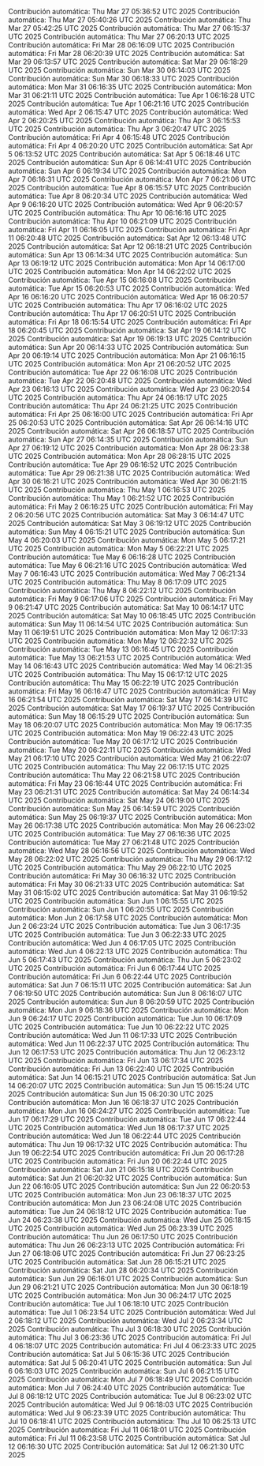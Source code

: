 Contribución automática: Thu Mar 27 05:36:52 UTC 2025
Contribución automática: Thu Mar 27 05:40:26 UTC 2025
Contribución automática: Thu Mar 27 05:42:25 UTC 2025
Contribución automática: Thu Mar 27 06:15:37 UTC 2025
Contribución automática: Thu Mar 27 06:20:13 UTC 2025
Contribución automática: Fri Mar 28 06:16:09 UTC 2025
Contribución automática: Fri Mar 28 06:20:39 UTC 2025
Contribución automática: Sat Mar 29 06:13:57 UTC 2025
Contribución automática: Sat Mar 29 06:18:29 UTC 2025
Contribución automática: Sun Mar 30 06:14:03 UTC 2025
Contribución automática: Sun Mar 30 06:18:33 UTC 2025
Contribución automática: Mon Mar 31 06:16:35 UTC 2025
Contribución automática: Mon Mar 31 06:21:11 UTC 2025
Contribución automática: Tue Apr  1 06:16:28 UTC 2025
Contribución automática: Tue Apr  1 06:21:16 UTC 2025
Contribución automática: Wed Apr  2 06:15:47 UTC 2025
Contribución automática: Wed Apr  2 06:20:25 UTC 2025
Contribución automática: Thu Apr  3 06:15:53 UTC 2025
Contribución automática: Thu Apr  3 06:20:47 UTC 2025
Contribución automática: Fri Apr  4 06:15:48 UTC 2025
Contribución automática: Fri Apr  4 06:20:20 UTC 2025
Contribución automática: Sat Apr  5 06:13:52 UTC 2025
Contribución automática: Sat Apr  5 06:18:46 UTC 2025
Contribución automática: Sun Apr  6 06:14:41 UTC 2025
Contribución automática: Sun Apr  6 06:19:34 UTC 2025
Contribución automática: Mon Apr  7 06:16:31 UTC 2025
Contribución automática: Mon Apr  7 06:21:06 UTC 2025
Contribución automática: Tue Apr  8 06:15:57 UTC 2025
Contribución automática: Tue Apr  8 06:20:34 UTC 2025
Contribución automática: Wed Apr  9 06:16:20 UTC 2025
Contribución automática: Wed Apr  9 06:20:57 UTC 2025
Contribución automática: Thu Apr 10 06:16:16 UTC 2025
Contribución automática: Thu Apr 10 06:21:09 UTC 2025
Contribución automática: Fri Apr 11 06:16:05 UTC 2025
Contribución automática: Fri Apr 11 06:20:48 UTC 2025
Contribución automática: Sat Apr 12 06:13:48 UTC 2025
Contribución automática: Sat Apr 12 06:18:21 UTC 2025
Contribución automática: Sun Apr 13 06:14:34 UTC 2025
Contribución automática: Sun Apr 13 06:19:12 UTC 2025
Contribución automática: Mon Apr 14 06:17:00 UTC 2025
Contribución automática: Mon Apr 14 06:22:02 UTC 2025
Contribución automática: Tue Apr 15 06:16:08 UTC 2025
Contribución automática: Tue Apr 15 06:20:53 UTC 2025
Contribución automática: Wed Apr 16 06:16:20 UTC 2025
Contribución automática: Wed Apr 16 06:20:57 UTC 2025
Contribución automática: Thu Apr 17 06:16:02 UTC 2025
Contribución automática: Thu Apr 17 06:20:51 UTC 2025
Contribución automática: Fri Apr 18 06:15:54 UTC 2025
Contribución automática: Fri Apr 18 06:20:45 UTC 2025
Contribución automática: Sat Apr 19 06:14:12 UTC 2025
Contribución automática: Sat Apr 19 06:19:13 UTC 2025
Contribución automática: Sun Apr 20 06:14:33 UTC 2025
Contribución automática: Sun Apr 20 06:19:14 UTC 2025
Contribución automática: Mon Apr 21 06:16:15 UTC 2025
Contribución automática: Mon Apr 21 06:20:52 UTC 2025
Contribución automática: Tue Apr 22 06:16:08 UTC 2025
Contribución automática: Tue Apr 22 06:20:48 UTC 2025
Contribución automática: Wed Apr 23 06:16:13 UTC 2025
Contribución automática: Wed Apr 23 06:20:54 UTC 2025
Contribución automática: Thu Apr 24 06:16:17 UTC 2025
Contribución automática: Thu Apr 24 06:21:25 UTC 2025
Contribución automática: Fri Apr 25 06:16:00 UTC 2025
Contribución automática: Fri Apr 25 06:20:53 UTC 2025
Contribución automática: Sat Apr 26 06:14:16 UTC 2025
Contribución automática: Sat Apr 26 06:18:57 UTC 2025
Contribución automática: Sun Apr 27 06:14:35 UTC 2025
Contribución automática: Sun Apr 27 06:19:12 UTC 2025
Contribución automática: Mon Apr 28 06:23:38 UTC 2025
Contribución automática: Mon Apr 28 06:28:15 UTC 2025
Contribución automática: Tue Apr 29 06:16:52 UTC 2025
Contribución automática: Tue Apr 29 06:21:38 UTC 2025
Contribución automática: Wed Apr 30 06:16:21 UTC 2025
Contribución automática: Wed Apr 30 06:21:15 UTC 2025
Contribución automática: Thu May  1 06:16:53 UTC 2025
Contribución automática: Thu May  1 06:21:52 UTC 2025
Contribución automática: Fri May  2 06:16:25 UTC 2025
Contribución automática: Fri May  2 06:20:56 UTC 2025
Contribución automática: Sat May  3 06:14:47 UTC 2025
Contribución automática: Sat May  3 06:19:12 UTC 2025
Contribución automática: Sun May  4 06:15:21 UTC 2025
Contribución automática: Sun May  4 06:20:03 UTC 2025
Contribución automática: Mon May  5 06:17:21 UTC 2025
Contribución automática: Mon May  5 06:22:21 UTC 2025
Contribución automática: Tue May  6 06:16:28 UTC 2025
Contribución automática: Tue May  6 06:21:16 UTC 2025
Contribución automática: Wed May  7 06:16:43 UTC 2025
Contribución automática: Wed May  7 06:21:34 UTC 2025
Contribución automática: Thu May  8 06:17:09 UTC 2025
Contribución automática: Thu May  8 06:22:12 UTC 2025
Contribución automática: Fri May  9 06:17:06 UTC 2025
Contribución automática: Fri May  9 06:21:47 UTC 2025
Contribución automática: Sat May 10 06:14:17 UTC 2025
Contribución automática: Sat May 10 06:18:45 UTC 2025
Contribución automática: Sun May 11 06:14:54 UTC 2025
Contribución automática: Sun May 11 06:19:51 UTC 2025
Contribución automática: Mon May 12 06:17:33 UTC 2025
Contribución automática: Mon May 12 06:22:32 UTC 2025
Contribución automática: Tue May 13 06:16:45 UTC 2025
Contribución automática: Tue May 13 06:21:53 UTC 2025
Contribución automática: Wed May 14 06:16:43 UTC 2025
Contribución automática: Wed May 14 06:21:35 UTC 2025
Contribución automática: Thu May 15 06:17:12 UTC 2025
Contribución automática: Thu May 15 06:22:19 UTC 2025
Contribución automática: Fri May 16 06:16:47 UTC 2025
Contribución automática: Fri May 16 06:21:54 UTC 2025
Contribución automática: Sat May 17 06:14:39 UTC 2025
Contribución automática: Sat May 17 06:19:37 UTC 2025
Contribución automática: Sun May 18 06:15:29 UTC 2025
Contribución automática: Sun May 18 06:20:07 UTC 2025
Contribución automática: Mon May 19 06:17:35 UTC 2025
Contribución automática: Mon May 19 06:22:43 UTC 2025
Contribución automática: Tue May 20 06:17:12 UTC 2025
Contribución automática: Tue May 20 06:22:11 UTC 2025
Contribución automática: Wed May 21 06:17:10 UTC 2025
Contribución automática: Wed May 21 06:22:07 UTC 2025
Contribución automática: Thu May 22 06:17:15 UTC 2025
Contribución automática: Thu May 22 06:21:58 UTC 2025
Contribución automática: Fri May 23 06:16:44 UTC 2025
Contribución automática: Fri May 23 06:21:31 UTC 2025
Contribución automática: Sat May 24 06:14:34 UTC 2025
Contribución automática: Sat May 24 06:19:00 UTC 2025
Contribución automática: Sun May 25 06:14:59 UTC 2025
Contribución automática: Sun May 25 06:19:37 UTC 2025
Contribución automática: Mon May 26 06:17:38 UTC 2025
Contribución automática: Mon May 26 06:23:02 UTC 2025
Contribución automática: Tue May 27 06:16:36 UTC 2025
Contribución automática: Tue May 27 06:21:48 UTC 2025
Contribución automática: Wed May 28 06:16:56 UTC 2025
Contribución automática: Wed May 28 06:22:02 UTC 2025
Contribución automática: Thu May 29 06:17:12 UTC 2025
Contribución automática: Thu May 29 06:22:10 UTC 2025
Contribución automática: Fri May 30 06:16:32 UTC 2025
Contribución automática: Fri May 30 06:21:33 UTC 2025
Contribución automática: Sat May 31 06:15:02 UTC 2025
Contribución automática: Sat May 31 06:19:52 UTC 2025
Contribución automática: Sun Jun  1 06:15:55 UTC 2025
Contribución automática: Sun Jun  1 06:20:55 UTC 2025
Contribución automática: Mon Jun  2 06:17:58 UTC 2025
Contribución automática: Mon Jun  2 06:23:24 UTC 2025
Contribución automática: Tue Jun  3 06:17:35 UTC 2025
Contribución automática: Tue Jun  3 06:22:33 UTC 2025
Contribución automática: Wed Jun  4 06:17:05 UTC 2025
Contribución automática: Wed Jun  4 06:22:13 UTC 2025
Contribución automática: Thu Jun  5 06:17:43 UTC 2025
Contribución automática: Thu Jun  5 06:23:02 UTC 2025
Contribución automática: Fri Jun  6 06:17:44 UTC 2025
Contribución automática: Fri Jun  6 06:22:44 UTC 2025
Contribución automática: Sat Jun  7 06:15:11 UTC 2025
Contribución automática: Sat Jun  7 06:19:50 UTC 2025
Contribución automática: Sun Jun  8 06:16:07 UTC 2025
Contribución automática: Sun Jun  8 06:20:59 UTC 2025
Contribución automática: Mon Jun  9 06:18:36 UTC 2025
Contribución automática: Mon Jun  9 06:24:17 UTC 2025
Contribución automática: Tue Jun 10 06:17:09 UTC 2025
Contribución automática: Tue Jun 10 06:22:22 UTC 2025
Contribución automática: Wed Jun 11 06:17:33 UTC 2025
Contribución automática: Wed Jun 11 06:22:37 UTC 2025
Contribución automática: Thu Jun 12 06:17:53 UTC 2025
Contribución automática: Thu Jun 12 06:23:12 UTC 2025
Contribución automática: Fri Jun 13 06:17:34 UTC 2025
Contribución automática: Fri Jun 13 06:22:40 UTC 2025
Contribución automática: Sat Jun 14 06:15:21 UTC 2025
Contribución automática: Sat Jun 14 06:20:07 UTC 2025
Contribución automática: Sun Jun 15 06:15:24 UTC 2025
Contribución automática: Sun Jun 15 06:20:30 UTC 2025
Contribución automática: Mon Jun 16 06:18:37 UTC 2025
Contribución automática: Mon Jun 16 06:24:27 UTC 2025
Contribución automática: Tue Jun 17 06:17:29 UTC 2025
Contribución automática: Tue Jun 17 06:22:44 UTC 2025
Contribución automática: Wed Jun 18 06:17:37 UTC 2025
Contribución automática: Wed Jun 18 06:22:44 UTC 2025
Contribución automática: Thu Jun 19 06:17:32 UTC 2025
Contribución automática: Thu Jun 19 06:22:54 UTC 2025
Contribución automática: Fri Jun 20 06:17:28 UTC 2025
Contribución automática: Fri Jun 20 06:22:44 UTC 2025
Contribución automática: Sat Jun 21 06:15:18 UTC 2025
Contribución automática: Sat Jun 21 06:20:32 UTC 2025
Contribución automática: Sun Jun 22 06:16:05 UTC 2025
Contribución automática: Sun Jun 22 06:20:53 UTC 2025
Contribución automática: Mon Jun 23 06:18:37 UTC 2025
Contribución automática: Mon Jun 23 06:24:08 UTC 2025
Contribución automática: Tue Jun 24 06:18:12 UTC 2025
Contribución automática: Tue Jun 24 06:23:38 UTC 2025
Contribución automática: Wed Jun 25 06:18:15 UTC 2025
Contribución automática: Wed Jun 25 06:23:39 UTC 2025
Contribución automática: Thu Jun 26 06:17:50 UTC 2025
Contribución automática: Thu Jun 26 06:23:13 UTC 2025
Contribución automática: Fri Jun 27 06:18:06 UTC 2025
Contribución automática: Fri Jun 27 06:23:25 UTC 2025
Contribución automática: Sat Jun 28 06:15:21 UTC 2025
Contribución automática: Sat Jun 28 06:20:34 UTC 2025
Contribución automática: Sun Jun 29 06:16:01 UTC 2025
Contribución automática: Sun Jun 29 06:21:21 UTC 2025
Contribución automática: Mon Jun 30 06:18:19 UTC 2025
Contribución automática: Mon Jun 30 06:24:17 UTC 2025
Contribución automática: Tue Jul  1 06:18:10 UTC 2025
Contribución automática: Tue Jul  1 06:23:54 UTC 2025
Contribución automática: Wed Jul  2 06:18:12 UTC 2025
Contribución automática: Wed Jul  2 06:23:34 UTC 2025
Contribución automática: Thu Jul  3 06:18:30 UTC 2025
Contribución automática: Thu Jul  3 06:23:36 UTC 2025
Contribución automática: Fri Jul  4 06:18:07 UTC 2025
Contribución automática: Fri Jul  4 06:23:33 UTC 2025
Contribución automática: Sat Jul  5 06:15:36 UTC 2025
Contribución automática: Sat Jul  5 06:20:41 UTC 2025
Contribución automática: Sun Jul  6 06:16:03 UTC 2025
Contribución automática: Sun Jul  6 06:21:15 UTC 2025
Contribución automática: Mon Jul  7 06:18:49 UTC 2025
Contribución automática: Mon Jul  7 06:24:40 UTC 2025
Contribución automática: Tue Jul  8 06:18:12 UTC 2025
Contribución automática: Tue Jul  8 06:23:02 UTC 2025
Contribución automática: Wed Jul  9 06:18:03 UTC 2025
Contribución automática: Wed Jul  9 06:23:39 UTC 2025
Contribución automática: Thu Jul 10 06:18:41 UTC 2025
Contribución automática: Thu Jul 10 06:25:13 UTC 2025
Contribución automática: Fri Jul 11 06:18:01 UTC 2025
Contribución automática: Fri Jul 11 06:23:58 UTC 2025
Contribución automática: Sat Jul 12 06:16:30 UTC 2025
Contribución automática: Sat Jul 12 06:21:30 UTC 2025
